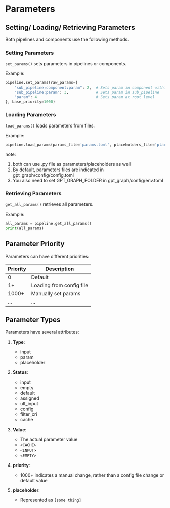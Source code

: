 # Parameters

## Setting/ Loading/ Retrieving Parameters
Both pipelines and components use the following methods.

### Setting Parameters
`set_params()` sets parameters in pipelines or components.

Example:
```python
pipeline.set_params(raw_params={
    "sub_pipeline;component:param": 2,  # Sets param in component within sub_pipeline
    "sub_pipeline:param": 3,            # Sets param in sub_pipeline
    "param": 4                          # Sets param at root level
}, base_priority=1000)
```
### Loading Parameters

`load_params()` loads parameters from files.

Example:
```python
pipeline.load_params(params_file='params.toml', placeholders_file='placeholders.toml')
```
note: 
1. both can use .py file as parameters/placeholders as well
2. By default, parameters files are indicated in gpt_graph/config/config.toml
3. You also need to set GPT_GRAPH_FOLDER in gpt_graph/config/env.toml

### Retrieving Parameters

`get_all_params()` retrieves all parameters.

Example:
```python
all_params = pipeline.get_all_params()
print(all_params)
```

## Parameter Priority
Parameters can have different priorities:

| Priority | Description |
|----------|-------------|
| 0        | Default |
| 1+       | Loading from config file|
| 1000+    | Manually set params |
| ...      | ... |

## Parameter Types
Parameters have several attributes:

1. **Type**: 
   - input
   - param
   - placeholder

2. **Status**: 
   - input
   - empty
   - default
   - assigned
   - ult_input
   - config
   - filter_cri
   - cache

3. **Value**: 
   - The actual parameter value
   - `<CACHE>`
   - `<INPUT>`
   - `<EMPTY>`

4. **priority**: 
   - 1000+ indicates a manual change, rather than a config file change or default value

5. **placeholder**: 
   - Represented as `[some thing]`


